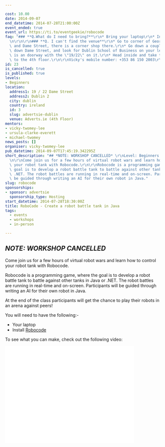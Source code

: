```yaml
---

cost: 10.00
date: 2014-09-07
end_datetime: 2014-07-28T21:00:00Z
event_ended: true
event_url: https://ti.to/eventgeekie/robocode
faq: "### **Q.What do I need to bring?**\r\n* Bring your laptop\r\n* Install [Robocode](http://robocode.sourceforge.net)\r\
  \n\r\n\r\n### **Q. I can't find the venue**\r\n* Go to corner of Georges Street\
  \ and Dame Street, there is a corner shop there.\r\n* Go down a couple of doors\
  \ down Dame Street, and look for Dublin School of Business on your left, and there\
  \ is an doorway with the \"19/22\" on it.\r\n* Head inside and take the lift up\
  \ to the 4th floor.\r\n\r\nVicky's mobile number: +353 86 150 2003\r\n\r\n"
id: 23
is_cancelled: true
is_published: true
levels:
- Beginners
location:
  address1: 19 / 22 Dame Street
  address2: Dublin 2
  city: dublin
  country: ireland
  id: 3
  slug: advertsie-dublin
  venue: Adverts.ie (4th Floor)
mentors:
- vicky-twomey-lee
- ursula-clarke-everett
- michael-twomey
news_posts: []
organiser: vicky-twomey-lee
pub_datetime: 2014-09-07T17:45:19.342295Z
short_description: "## *NOTE: WORKSHOP CANCELLED* \r\nLevel: Beginners | Price: EUR10.00\r\
  \n\r\nCome join us for a few hours of virtual robot wars and learn how to control\
  \ your robot tank with Robocode.\r\n\r\nRobocode is a programming game, where the\
  \ goal is to develop a robot battle tank to battle against other tanks in Java or\
  \ .NET. The robot battles are running in real-time and on-screen. Participants will\
  \ be guided through writing an AI for their own robot in Java."
slug: robocode
sponsorships:
- sponsor: advertsie
  sponsorship_type: Hosting
start_datetime: 2014-07-28T18:30:00Z
title: RoboCode - Create a robot battle tank in Java
tags:
  - events
  - workshops
  - in-person

---
```


## *NOTE: WORKSHOP CANCELLED* 

Come join us for a few hours of virtual robot wars and learn how to control your robot tank with Robocode.

Robocode is a programming game, where the goal is to develop a robot battle tank to battle against other tanks in Java or .NET. The robot battles are running in real-time and on-screen. Participants will be guided through writing an AI for their own robot in Java.

At the end of the class participants will get the chance to play their robots in an arena against peers!

You will need to have the following:-

* Your laptop
* Install [Robocode](http://robocode.sourceforge.net/)

To see what you can make, check out the following video:
<iframe width="420" height="315" src="//www.youtube.com/embed/0qtoh_PjhcU" frameborder="0" allowfullscreen></iframe>